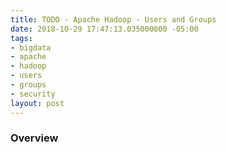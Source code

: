 ```yaml
---
title: TODO - Apache Hadoop - Users and Groups
date: 2018-10-29 17:47:13.035000000 -05:00
tags:
- bigdata
- apache
- hadoop
- users
- groups
- security
layout: post
---
```


### Overview

